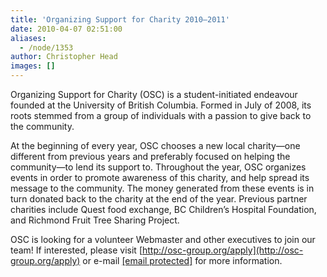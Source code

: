 ```yaml
---
title: 'Organizing Support for Charity 2010–2011'
date: 2010-04-07 02:51:00
aliases:
  - /node/1353
author: Christopher Head
images: []
---
```


Organizing Support for Charity (OSC) is a student-initiated endeavour founded at
the University of British Columbia. Formed in July of 2008, its roots stemmed
from a group of individuals with a passion to give back to the community.

At the beginning of every year, OSC chooses a new local charity—one different
from previous years and preferably focused on helping the community—to lend its
support to. Throughout the year, OSC organizes events in order to promote
awareness of this charity, and help spread its message to the community. The
money generated from these events is in turn donated back to the charity at the
end of the year. Previous partner charities include Quest food exchange, BC
Children’s Hospital Foundation, and Richmond Fruit Tree Sharing Project.

OSC is looking for a volunteer Webmaster and other executives to join our team!
If interested, please visit
[http://osc-group.org/apply](http://osc-group.org/apply) or e-mail
[\[email protected\]](/cdn-cgi/l/email-protection#e0898e868fa08f9383cd87928f9590ce8f9287)
for more information.
